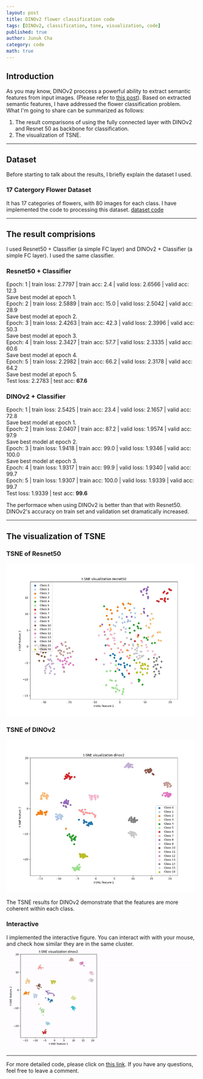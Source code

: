 ```yaml
---
layout: post
title: DINOv2 flower classification code
tags: [DINOv2, classification, tsne, visualization, code]
published: true
author: Junuk Cha
category: code
math: true
---
```


## Introduction
As you may know, DINOv2 proccess a powerful ability to extract semantic features from input images. (Please refer to [this post](https://junukcha.github.io/code/2023/12/31/dinov2-pca-visualization/)). Based on extracted semantic features, I have addressed the flower classification problem.  
What I'm going to share can be summarized as follows:
1. The result comparisons of using the fully connected layer with DINOv2 and Resnet 50 as backbone for classification.
2. The visualization of TSNE.

---

## Dataset
Before starting to talk about the results, I briefly explain the dataset I used.

### 17 Catergory Flower Dataset
It has 17 categories of flowers, with 80 images for each class. I have implemented the code to processing this dataset. [dataset code](https://github.com/JunukCha/DINOv2_classification/blob/master/lib/datasets.py)

---

## The result comprisions
I used Resnet50 + Classifier (a simple FC layer) and DINOv2 + Classifier (a simple FC layer). I used the same classifier. 

### Resnet50 + Classifier
Epoch: 1 | train loss: 2.7797 | train acc: 2.4 | valid loss: 2.6566 | valid acc: 12.3  
Save best model at epoch 1.  
Epoch: 2 | train loss: 2.5889 | train acc: 15.0 | valid loss: 2.5042 | valid acc: 28.9  
Save best model at epoch 2.  
Epoch: 3 | train loss: 2.4263 | train acc: 42.3 | valid loss: 2.3996 | valid acc: 50.3  
Save best model at epoch 3.  
Epoch: 4 | train loss: 2.3427 | train acc: 57.7 | valid loss: 2.3335 | valid acc: 60.6  
Save best model at epoch 4.  
Epoch: 5 | train loss: 2.2982 | train acc: 66.2 | valid loss: 2.3178 | valid acc: 64.2  
Save best model at epoch 5.  
Test loss: 2.2783 | test acc: **67.6**

### DINOv2 + Classifier
Epoch: 1 | train loss: 2.5425 | train acc: 23.4 | valid loss: 2.1657 | valid acc: 72.8  
Save best model at epoch 1.  
Epoch: 2 | train loss: 2.0407 | train acc: 87.2 | valid loss: 1.9574 | valid acc: 97.9   
Save best model at epoch 2.  
Epoch: 3 | train loss: 1.9418 | train acc: 99.0 | valid loss: 1.9346 | valid acc: 100.0   
Save best model at epoch 3.  
Epoch: 4 | train loss: 1.9317 | train acc: 99.9 | valid loss: 1.9340 | valid acc: 99.7  
Epoch: 5 | train loss: 1.9307 | train acc: 100.0 | valid loss: 1.9339 | valid acc: 99.7  
Test loss: 1.9339 | test acc: **99.6**

The performace when using DINOv2 is better than that with Resnet50. DINOv2's accuracy on train set and validation set dramatically increased.

---

## The visualization of TSNE
### TSNE of Resnet50
![image](https://github.com/JunukCha/DINOv2_classification/raw/master/assets/tsne_resnet50.jpg)
### TSNE of DINOv2
![image](https://github.com/JunukCha/DINOv2_classification/raw/master/assets/tsne_dinov2.jpg)

The TSNE results for DINOv2 demonstrate that the features are more coherent within each class.

### Interactive
I implemented the interactive figure. You can interact with with your mouse, and check how similar they are in the same cluster.
![GIF](https://github.com/JunukCha/DINOv2_classification/raw/master/assets/interactive.gif)

---
For more detailed code, please click on [this link](https://github.com/JunukCha/DINOv2_classification). If you have any questions, feel free to leave a comment.